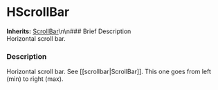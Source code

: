 #  HScrollBar  
**Inherits:** [ScrollBar](class_scrollbar)\\n\\n###  Brief Description  
Horizontal scroll bar.
###  Description  
Horizontal scroll bar. See [[scrollbar|ScrollBar]]. This one goes from left (min) to right (max).

